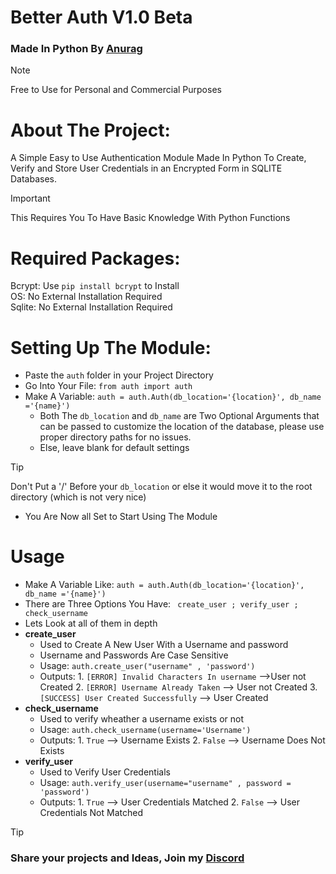 # **Better Auth** V1.0 Beta
### Made In Python By **[Anurag](https://anuragcode.com)**

> [!NOTE]
> Free to Use for Personal and Commercial Purposes

# About The Project:
A Simple Easy to Use Authentication Module Made In Python To Create, Verify and Store User Credentials in an Encrypted Form in SQLITE Databases.



> [!IMPORTANT]
> This Requires You To Have Basic Knowledge With Python Functions

# Required Packages:
Bcrypt: Use `pip install bcrypt` to Install  
OS: No External Installation Required  
Sqlite: No External Installation Required
            

# Setting Up The Module:
- Paste the ```auth``` folder in your Project Directory
- Go Into Your File: ```from auth import auth```
- Make A Variable: ```auth = auth.Auth(db_location='{location}', db_name ='{name}')```
    - Both The `db_location` and `db_name` are Two Optional Arguments that can be passed to customize the location of the database, please use proper directory paths for no issues.
    - Else, leave blank for default settings
> [!TIP]
> Don't Put a '/' Before your `db_location` or else it would move it to the root directory (which is not very nice)
- You Are Now all Set to Start Using The Module

# Usage
- Make A Variable Like: ```auth = auth.Auth(db_location='{location}', db_name ='{name}')```
- There are Three Options You Have: ``` create_user ; verify_user ; check_username```
- Lets Look at all of them in depth
- **create_user**
    - Used to Create A New User With a Username and password
    - Username and Passwords Are Case Sensitive
    - Usage: ```auth.create_user("username" , 'password')```
    - Outputs:  1. ```[ERROR] Invalid Characters In username``` -->User not Created
                2. ```[ERROR] Username Already Taken``` --> User not Created
                3. ```[SUCCESS] User Created Successfully``` --> User Created
- **check_username**
    - Used to verify wheather a username exists or not
    - Usage: ```auth.check_username(username='Username')```
    - Outputs:  1. ```True``` --> Username Exists
                2. ```False``` --> Username Does Not Exists
- **verify_user**
    - Used to Verify User Credentials
    - Usage: ```auth.verify_user(username="username" , password = 'password')```
    - Outputs:  1. ```True``` --> User Credentials Matched
                2. ```False``` --> User Credentials Not Matched
> [!TIP]
>### Share your projects and Ideas, Join my [Discord](https://anuragcode.com/discord)
